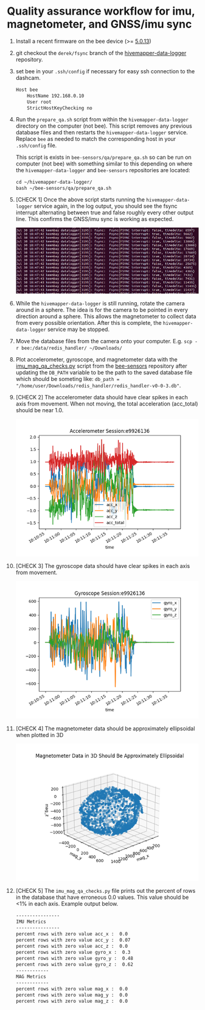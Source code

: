# Quality assurance workflow for imu, magnetometer, and GNSS/imu sync

1. Install a recent firmware on the bee device (>= [5.0.13](https://dashcam-firmware.s3.us-west-2.amazonaws.com/bee/2024-11-27_5-0-13.raucb))

2. git checkout the `derek/fsync` branch of the [hivemapper-data-logger](https://github.com/Hivemapper/hivemapper-data-logger/tree/derek/fsync) repository. 

3. set bee in your `.ssh/config` if necessary for easy ssh connection to the dashcam.

    ```
    Host bee
        HostName 192.168.0.10
        User root
        StrictHostKeyChecking no
    ```

4. Run the `prepare_qa.sh` script from within the `hivemapper-data-logger` directory on the computer (not bee). This script removes any previous database files and then restarts the `hivemapper-data-logger` service. Replace `bee` as needed to match the corresponding host in your `.ssh/config` file. 

    This script is exists in `bee-sensors/qa/prepare_qa.sh` so can be run on computer (not bee) with something similar to this depending on where the `hivemapper-data-logger` and `bee-sensors` repositories are located:

    ```
    cd ~/hivemapper-data-logger/
    bash ~/bee-sensors/qa/prepare_qa.sh
    ```

5. [CHECK 1] Once the above script starts running the `hivemapper-data-logger` service again, in the log output, you should see the fsync interrupt alternating between true and false roughly every other output line. This confirms the GNSS/imu sync is working as expected.

    ![fsync-output](img/fsync.png)

6. While the `hivemapper-data-logger` is still running, rotate the camera around in a sphere. The idea is for the camera to be pointed in every direction around a sphere. This allows the magnetometer to collect data from every possible orientation. After this is complete, the `hivemapper-data-logger` service may be stopped.

7. Move the database files from the camera onto your computer. E.g. `scp -r bee:/data/redis_handler/ ~/Downloads/`

8. Plot accelerometer, gyroscope, and magnetometer data with the [imu_mag_qa_checks.py](https://github.com/Hivemapper/bee-sensors/blob/main/qa/imu_mag_qa_checks.py) script from the [bee-sensors](https://github.com/Hivemapper/bee-sensors) repository after updating the `DB_PATH` variable to be the path to the saved database file which should be someting like: `db_path = "/home/user/Downloads/redis_handler/redis_handler-v0-0-3.db"`.

9. [CHECK 2] The accelerometer data should have clear spikes in each axis from movement. When not moving, the total acceleration (acc_total) should be near 1.0.

    ![accelerometer-data](img/accel.png)

10. [CHECK 3] The gyroscope data should have clear spikes in each axis from movement.

    ![gyroscope-data](img/gyro.png)

11. [CHECK 4] The magnetometer data should be approximately ellipsoidal when plotted in 3D

    ![magnetometer-data](img/mag.png)

12. [CHECK 5] The `imu_mag_qa_checks.py` file prints out the percent of rows in the database that have erroneous 0.0 values. This value should be <1% in each axis. Example output below.
    ```
    ----------------
    IMU Metrics
    ----------------
    percent rows with zero value acc_x :  0.0
    percent rows with zero value acc_y :  0.07
    percent rows with zero value acc_z :  0.0
    percent rows with zero value gyro_x :  0.3
    percent rows with zero value gyro_y :  0.48
    percent rows with zero value gyro_z :  0.62
    ------------
    MAG Metrics
    ------------
    percent rows with zero value mag_x :  0.0
    percent rows with zero value mag_y :  0.0
    percent rows with zero value mag_z :  0.0


    ```
